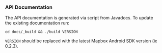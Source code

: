 ### API Documentation

The API documentation is generated via script from Javadocs. To update 
the existing documentation run:

    cd docs/_build && ./build VERSION

`VERSION` should be replaced with the latest Mapbox Android SDK version (ie 0.2.3).
